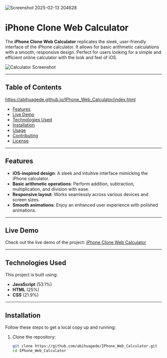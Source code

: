  
 
![Screenshot 2025-02-13 204628](https://github.com/user-attachments/assets/6fdb55e8-0fd2-4b65-9f60-f5861a541b56)

 # iPhone Clone Web Calculator

The **iPhone Clone Web Calculator** replicates the sleek, user-friendly interface of the iPhone calculator. It allows for basic arithmetic calculations with a smooth, responsive design. Perfect for users looking for a simple and efficient online calculator with the look and feel of iOS.

![Calculator Screenshot](path-to-screenshot.png) <!-- Replace with an actual screenshot link -->

---

## Table of Contents
https://abihuagede.github.io/IPhone_Web_Calculator/index.html
- [Features](#features)
- [Live Demo](#live-demo)
- [Technologies Used](#technologies-used)
- [Installation](#installation)
- [Usage](#usage)
- [Contributing](#contributing)
- [License](#license)

---

## Features

- **iOS-inspired design**: A sleek and intuitive interface mimicking the iPhone calculator.
- **Basic arithmetic operations**: Perform addition, subtraction, multiplication, and division with ease.
- **Responsive layout**: Works seamlessly across various devices and screen sizes.
- **Smooth animations**: Enjoy an enhanced user experience with polished animations.

---

## Live Demo

Check out the live demo of the project: [iPhone Clone Web Calculator](#) <!-- Replace # with the hosted link -->

---

## Technologies Used

This project is built using:

- **JavaScript** (53.1%)
- **HTML** (25%)
- **CSS** (21.9%)

---

## Installation

Follow these steps to get a local copy up and running:

1. Clone the repository:
   ```bash
   git clone https://github.com/abihuagede/IPhone_Web_Calculator.git
   cd IPhone_Web_Calculator
